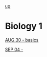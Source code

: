 [up](../../index.md)

# Biology 1

[AUG 30 - basics](./notes/AUG30.md)

[SEP 04 - ](./notes/SEP04.md)
